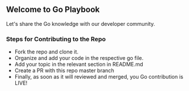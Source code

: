 ## Welcome to Go Playbook
Let's share the Go knowledge with our developer community.

### Steps for Contributing to the Repo
- Fork the repo and clone it.
- Organize and add your code in the respective go file.
- Add your topic in the relevant section in README.md
- Create a PR with this repo master branch
- Finally, as soon as it will reviewed and merged, you Go contribution is LIVE!
